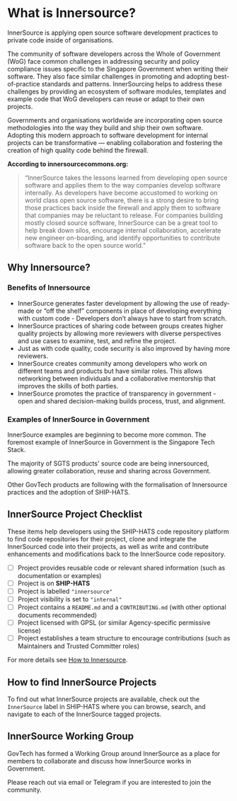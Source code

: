 # What is Innersource?

InnerSource is applying open source software development practices to
private code inside of organisations.

The community of software developers across the Whole of Government
(WoG) face common challenges in addressing security and policy
compliance issues specific to the Singapore Government when writing
their software. They also face similar challenges in promoting and
adopting best-of-practice standards and patterns. InnerSourcing helps to
address these challenges by providing an ecosystem of software modules,
templates and example code that WoG developers can reuse or adapt to
their own projects.

Governments and organisations worldwide are incorporating open source
methodologies into the way they build and ship their own software.
Adopting this modern approach to software development for internal
projects can be transformative — enabling collaboration and fostering
the creation of high quality code behind the firewall.

**According to innersourcecommons.org:**

> “InnerSource takes the lessons learned from developing open source
> software and applies them to the way companies develop software
> internally. As developers have become accustomed to working on world
> class open source software, there is a strong desire to bring those
> practices back inside the firewall and apply them to software that
> companies may be reluctant to release. For companies building mostly
> closed source software, InnerSource can be a great tool to help break
> down silos, encourage internal collaboration, accelerate new engineer
> on-boarding, and identify opportunities to contribute software back to
> the open source world.”

## Why Innersource?

### Benefits of Innersource

* InnerSource generates faster development by allowing the use of
  ready-made or “off the shelf” components in place of developing
  everything with custom code - Developers don’t always have to start
  from scratch.
* InnerSource practices of sharing code between groups creates higher
  quality projects by allowing more reviewers with diverse perspectives
  and use cases to examine, test, and refine the project.
* Just as with code quality, code security is also improved by having
  more reviewers.
* InnerSource creates community among developers who work on different
  teams and products but have similar roles. This allows networking
  between individuals and a collaborative mentorship that improves the
  skills of both parties.
* InnerSource promotes the practice of transparency in government - open
  and shared decision-making builds process, trust, and alignment.

### Examples of InnerSource in Government

InnerSource examples are beginning to become more common. The foremost
example of InnerSource in Government is the Singapore Tech Stack.

The majority of SGTS products' source code are being innersourced, allowing
greater collaboration, reuse and sharing across Government.

Other GovTech products are following with the formalisation of
Innersource practices and the adoption of SHIP-HATS.

## InnerSource Project Checklist

These items help developers using the SHIP-HATS code
repository platform to find code repositories for their project, clone
and integrate the InnerSourced code into their projects, as well as
write and contribute enhancements and modifications back to the
InnerSource code repository.

 - [ ] Project provides reusable code or relevant shared information (such as documentation or examples)
 - [ ] Project is on **SHIP-HATS**
 - [ ] Project is labelled `"innersource"`
 - [ ] Project visibility is set to `"internal"`
 - [ ] Project contains a `README.md` and a `CONTRIBUTING.md` (with other optional documents recommended)
 - [ ] Project licensed with GPSL (or similar Agency-specific permissive license)
 - [ ] Project establishes a team structure to encourage contributions (such as Maintainers and Trusted Committer roles)

For more details see [How to Innersource](how-to-innersource.md).

## How to find InnerSource Projects

To find out what InnerSource projects are available, check out the
`InnerSource` label in SHIP-HATS where you can browse, search, and
navigate to each of the InnerSource tagged projects.

## InnerSource Working Group

GovTech has formed a Working Group around InnerSource as a place for
members to collaborate and discuss how InnerSource works in Government.

Please reach out via email or Telegram if you are interested to join the community.

